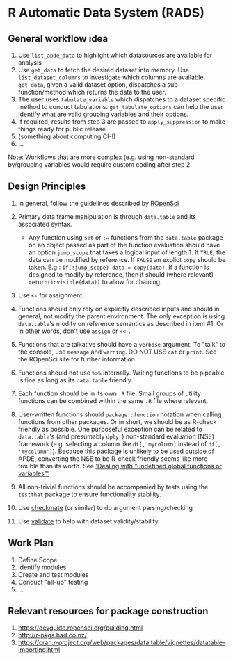 # R Automatic Data System (RADS)

## General workflow idea
1. Use `list_apde_data` to highlight which datasources are available for analysis
2. Use `get_data` to fetch the desired dataset into memory. Use `list_dataset_columns` to investigate which columns are available. `get_data`, given a valid dataset option, dispatches a sub-function/method which returns the data to the user.
3. The user uses `tabulate_variable` which dispatches to a dataset specific method to conduct tabulations. `get_tabulate_options` can help the user identify what are valid grouping variables and their options.
4. If required, results from step 3 are passed to `apply_suppression` to make things ready for public release
5. (something about computing CHI)
6. ...

Note: Workflows that are more complex (e.g. using non-standard by/grouping variables would require custom coding after step 2.

## Design Principles
1. In general, follow the guidelines described by [ROpenSci](https://devguide.ropensci.org/building.html)
2. Primary data frame manipulation is through `data.table` and its associated syntax.
    - Any function using `set` or `:=` functions from the `data.table` package on an object passed as part of the function
    evaluation should have an option `jump_scope` that takes a logical input of length 1. If `TRUE`, the data can be modified by
    reference. If `FALSE` an explict `copy` should be taken. E.g.: `if(!jump_scope) data = copy(data)`. If a function is designed
    to modify by reference, then it should (where relevant) `return(invisible(data))` to allow for chaining.

3. Use `<-` for assignment

4. Functions should only rely on explicitly described inputs and should in general, not modify the parent environment. The only
exception is using `data.table`'s modify on reference semantics as described in item #1. Or in other words, don't use `assign` or `<<-`.

5. Functions that are talkative should have a `verbose` argument. To "talk" to the console, use `message` and `warning`. DO NOT USE `cat` or `print`. See the ROpenSci site for further information.

6. Functions should not use `%>%` internally. Writing functions to be pipeable is fine as long as its `data.table` friendly.

7. Each function should be in its own `.R` file. Small groups of utility functions can be combined within the same `.R` file where relevant.

8. User-written functions should `package::function` notation when calling functions from other packages. Or in short, we should be as R-check friendly as possible. One purposeful exception can be related to `data.table`'s (and presumably `dplyr`) non-standard evaluation (NSE) framework (e.g. selecting a column like `dt[, mycolumn]` instead of `df[, 'mycolumn']`). Because this package is unlikely to be used outside of APDE, converting the NSE to be R-check friendly seems like more trouble than its worth. See ['Dealing with “undefined global functions or variables”'](https://cran.r-project.org/web/packages/data.table/vignettes/datatable-importing.html)

9. All non-trivial functions should be accompanied by tests using the `testthat` package to ensure functionality stability.

10. Use [checkmate](https://cran.r-project.org/web/packages/checkmate/checkmate.pdf) (or similar) to do argument parsing/checking

11. Use [validate](https://cran.r-project.org/web/packages/validate/vignettes/introduction.html) to help with dataset validity/stability.

## Work Plan
1. Define Scope
2. Identify modules
3. Create and test modules
4. Conduct "all-up" testing
5. ...

## Relevant resources for package construction
1. https://devguide.ropensci.org/building.html
2. http://r-pkgs.had.co.nz/
3. https://cran.r-project.org/web/packages/data.table/vignettes/datatable-importing.html
